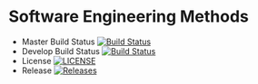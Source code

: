 # Software Engineering Methods

- Master Build Status [![Build Status](https://travis-ci.org/mthein69/sem.svg?branch=master)](https://travis-ci.org/mthein69/sem)
- Develop Build Status [![Build Status](https://travis-ci.org/mthein69/sem.svg?branch=develop)](https://travis-ci.org/mthein69/sem)
- License [![LICENSE](https://img.shields.io/github/license/mthein69/sem.svg?style=flat-square)](https://github.com/mthein69/sem/blob/master/LICENSE)
- Release [![Releases](https://img.shields.io/github/release/mthein69/sem/all.svg?style=flat-square)](https://github.com/mthein69/sem/releases)